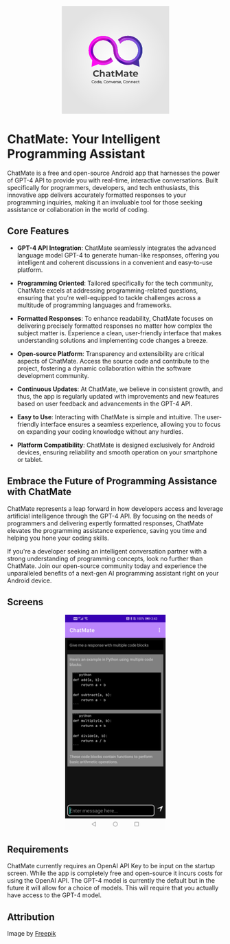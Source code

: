 <p align="center">
  <img src="images/logo.png" alt="Logo">
</p>

# ChatMate: Your Intelligent Programming Assistant

ChatMate is a free and open-source Android app that harnesses the power of GPT-4 API to provide you with real-time, interactive conversations. Built specifically for programmers, developers, and tech enthusiasts, this innovative app delivers accurately formatted responses to your programming inquiries, making it an invaluable tool for those seeking assistance or collaboration in the world of coding.

## Core Features

- **GPT-4 API Integration**: ChatMate seamlessly integrates the advanced language model GPT-4 to generate human-like responses, offering you intelligent and coherent discussions in a convenient and easy-to-use platform.

- **Programming Oriented**: Tailored specifically for the tech community, ChatMate excels at addressing programming-related questions, ensuring that you're well-equipped to tackle challenges across a multitude of programming languages and frameworks.

- **Formatted Responses**: To enhance readability, ChatMate focuses on delivering precisely formatted responses no matter how complex the subject matter is. Experience a clean, user-friendly interface that makes understanding solutions and implementing code changes a breeze.

- **Open-source Platform**: Transparency and extensibility are critical aspects of ChatMate. Access the source code and contribute to the project, fostering a dynamic collaboration within the software development community.

- **Continuous Updates**: At ChatMate, we believe in consistent growth, and thus, the app is regularly updated with improvements and new features based on user feedback and advancements in the GPT-4 API.

- **Easy to Use**: Interacting with ChatMate is simple and intuitive. The user-friendly interface ensures a seamless experience, allowing you to focus on expanding your coding knowledge without any hurdles.

- **Platform Compatibility**: ChatMate is designed exclusively for Android devices, ensuring reliability and smooth operation on your smartphone or tablet.

## Embrace the Future of Programming Assistance with ChatMate

ChatMate represents a leap forward in how developers access and leverage artificial intelligence through the GPT-4 API. By focusing on the needs of programmers and delivering expertly formatted responses, ChatMate elevates the programming assistance experience, saving you time and helping you hone your coding skills.

If you're a developer seeking an intelligent conversation partner with a strong understanding of programming concepts, look no further than ChatMate. Join our open-source community today and experience the unparalleled benefits of a next-gen AI programming assistant right on your Android device.

## Screens

<p align="center">
  <img src="images/screen.jpg" alt="Screenshot" height="500">
</p>

## Requirements

ChatMate currently requires an OpenAI API Key to be input on the startup screen. While the app is completely free and open-source it incurs costs for using the OpenAI API. The GPT-4 model is currently the default but in the future it will allow for a choice
of models. This will require that you actually have access to the GPT-4 model.

## Attribution

Image by <a href="https://www.freepik.com/free-vector/gradient-communication-logo-with-tagline-template_32948577.htm#query=chatbot%20logo&position=46&from_view=search&track=ais">Freepik</a>
